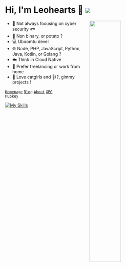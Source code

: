# Hi, I'm Leohearts 🥔 <img src="https://dxrating.luoling.moe/api/genImage/leohearts"  />

<a href="https://github.com/leohearts?tab=repositories" >
  <img align=right width="45%" src="https://github-readme-stats.vercel.app/api?username=leohearts&show_icons=true&theme=rose" />
</a>
  
- 🔐 Not always focusing on cyber security 🐟
- 🥔 Non binary, or potato ?
- 💻 Uboomtu devel
- 🌐 Node, PHP, JavaScript, Python, Java, Kotlin, or Golang ?
- ☁️ Think in Cloud Native
- 🏡 Prefer freelancing or work from home
- 🤤 Love catgirls and 💸(?, gimmy projects !

<code>[Homepage](https://leohearts.com)</code>  <code>[Blog](https://leohearts.com/blog.html)</code>  <code>[About](https://leohearts.com/about.html)</code>  <code>[GPG Pubkey](https://keys.openpgp.org/search?q=0x5EE785549CBFEBCF)</code>  


[![My Skills](https://skillicons.dev/icons?theme=light&i=aws,cloudflare,workers,docker,kubernetes,linux,bash,vim,js,html,python,flask,css,php,electron,androidstudio,java,kotlin,gradle,cpp,git,md,qt,ts,mysql,redis,ipfs,graphql)](https://skillicons.dev)
